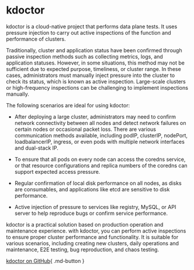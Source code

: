 # kdoctor

kdoctor is a cloud-native project that performs data plane tests.
It uses pressure injection to carry out active inspections of the function and performance of clusters.

Traditionally, cluster and application status have been confirmed through passive inspection methods
such as collecting metrics, logs, and application statuses. However, in some situations, this method
may not be sufficient due to expected purpose, timeliness, or cluster range. In these cases,
administrators must manually inject pressure into the cluster to check its status, which is known as
active inspection. Large-scale clusters or high-frequency inspections can be challenging to implement
inspections manually.

The following scenarios are ideal for using kdoctor:

- After deploying a large cluster, administrators may need to confirm network connectivity
  between all nodes and detect network failures on certain nodes or occasional packet loss.
  There are various communication methods available, including podIP, clusterIP, nodePort,
  loadbalancerIP, ingress, or even pods with multiple network interfaces and dual-stack IP.

- To ensure that all pods on every node can access the coredns service, or that resource
  configurations and replica numbers of the coredns can support expected access pressure.

- Regular confirmation of local disk performance on all nodes, as disks are consumables,
  and applications like etcd are sensitive to disk performance.

- Active injection of pressure to services like registry, MySQL, or API server to help
  reproduce bugs or confirm service performance.

kdoctor is a practical solution based on production operation and maintenance experience.
with kdoctor, you can perform active inspections to ensure proper cluster performance and
functionality. It is suitable for various scenarios, including creating new clusters,
daily operations and maintenance, E2E testing, bug reproduction, and chaos testing.

[kdoctor on GitHub](https://github.com/kdoctor-io/kdoctor){ .md-button }
